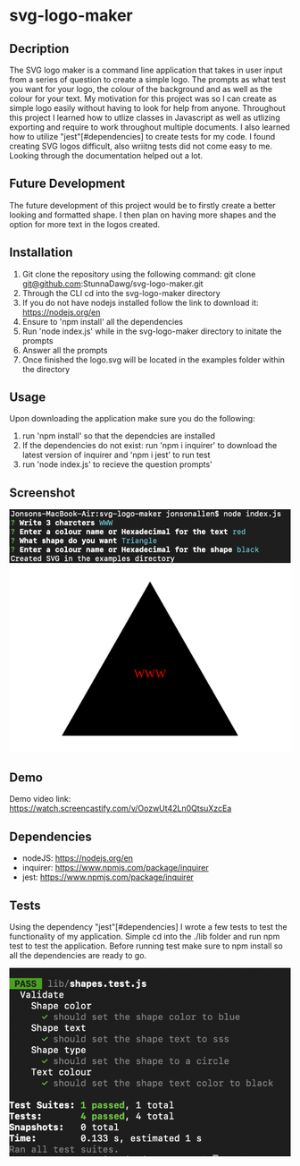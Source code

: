 # svg-logo-maker

## Decription 
The SVG logo maker is a command line application that takes in user input from a series of question to create a simple logo. The prompts as what test you want for your logo, the colour of the background and as well as the colour for your text. My motivation for this project was so I can create as simple logo easily without having to look for help from anyone. Throughout this project I learned how to utlize classes in Javascript as well as utlizing exporting and require to work throughout multiple documents. I also learned how to utilize "jest"[#dependencies] to create tests for my code. I found creating SVG logos difficult, also wriitng tests did not come easy to me. Looking through the documentation helped out a lot. 

## Future Development 
The future development of this project would be to firstly create a better looking and formatted shape. I then plan on having more shapes and the option for more text in the logos created. 

## Installation
1. Git clone the repository using the following command: git clone git@github.com:StunnaDawg/svg-logo-maker.git
2. Through the CLI cd into the svg-logo-maker directory
3. If you do not have nodejs installed follow the link to download it: https://nodejs.org/en
4. Ensure to 'npm install' all the dependencies
5. Run 'node index.js' while in the svg-logo-maker directory to initate the prompts
6. Answer all the prompts
7. Once finished the logo.svg will be located in the examples folder within the directory

## Usage
Upon downloading the application make sure you do the following:

1. run 'npm install' so that the dependcies are installed
2. If the dependencies do not exist: run 'npm i inquirer' to download the latest version of inquirer and 'npm i jest' to run test
3. run 'node index.js' to recieve the question prompts'

## Screenshot

![Screenshot](./images/prompt.png)
![Alt](./examples/logo.svg)

## Demo
Demo video link: https://watch.screencastify.com/v/OozwUt42Ln0QtsuXzcEa

## Dependencies

- nodeJS: https://nodejs.org/en
- inquirer: https://www.npmjs.com/package/inquirer
- jest: https://www.npmjs.com/package/inquirer

## Tests

Using the dependency "jest"[#dependencies] I wrote a few tests to test the functionality of my application. Simple cd into the ./lib folder and run npm test to test the application. Before running test make sure to npm install so all the dependencies are ready to go.

![Screenshot](./images/test.png)
